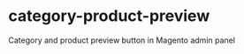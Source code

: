 category-product-preview
========================

Category and product preview button in Magento admin panel

